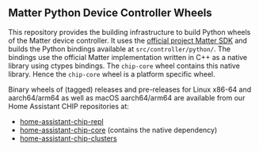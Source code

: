 ## Matter Python Device Controller Wheels

This repository provides the building infrastructure to build Python wheels of
the Matter device controller. It uses the [official project Matter SDK](https://github.com/project-chip/connectedhomeip/)
and builds the Python bindings available at `src/controller/python/`. The
bindings use the official Matter implementation written in C++ as a native
library using ctypes bindings. The `chip-core` wheel contains this native
library. Hence the `chip-core` wheel is a platform specific wheel.

Binary wheels of (tagged) releases and pre-releases for Linux x86-64 and
aarch64/arm64 as well as macOS aarch64/arm64 are available from our Home
Assistant CHIP repositories at:

- [home-assistant-chip-repl](https://pypi.org/project/home-assistant-chip-repl/)
- [home-assistant-chip-core](https://pypi.org/project/home-assistant-chip-core/) (contains the native dependency)
- [home-assistant-chip-clusters](https://pypi.org/project/home-assistant-chip-clusters/)

